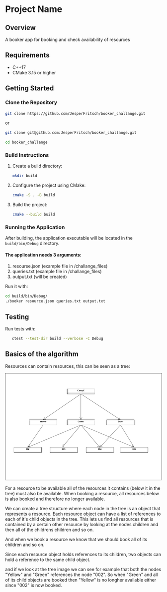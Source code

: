 # Project Name

## Overview
A booker app for booking and check availability of resources

## Requirements
- C++17
- CMake 3.15 or higher

## Getting Started

### Clone the Repository
```bash
git clone https://github.com/JesperFritsch/booker_challange.git
```
or
```bash
git clone git@github.com:JesperFritsch/booker_challange.git
```
```bash
cd booker_challange
```

### Build Instructions

1. Create a build directory:
   ```bash
   mkdir build
   ```

2. Configure the project using CMake:
   ```bash
   cmake -S . -B build
   ```

3. Build the project:
   ```bash
   cmake --build build
   ```

### Running the Application
After building, the application executable will be located in the `build/bin/Debug` directory.
#### The application needs 3 arguments:
1. resourse.json (example file in /challange_files)
2. queries.txt (example file in /challange_files)
3. output.txt (will be created)

Run it with:
```bash
cd build/bin/Debug/
./booker resource.json queries.txt output.txt
```

## Testing
Run tests with:
```bash
   ctest --test-dir build --verbose -C Debug
```


## Basics of the algorithm

Resources can contain resources, this can be seen as a tree:

![Alt Text](docs/Booker_tree.png)

For a resource to be available all of the resources it contains (below it in the tree) must also be available.
When booking a resource, all resources below is also booked and therefore no longer available.

We can create a tree structure where each node in the tree is an object that represents a resource.
Each resource object can have a list of references to each of it's child objects in the tree.
This lets us find all resources that is contained by a certain other resource by looking at the
nodes children and then all of the childrens children and so on.

And when we book a resource we know that we should book all of its children and so on.

Since each resource object holds references to its children, two objects can hold a reference to the
same child object.

and if we look at the tree image we can see for example that both the nodes "Yellow" and "Green" references the node "002".
So when "Green" and all of its child objects are booked then "Yellow" is no longher available either since "002" is now booked.

